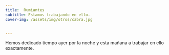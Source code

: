 ```yaml
---
title:  Rumiantes
subtitle: Estamos trabajando en ello.
cover-img: /assets/img/otros/cabra.jpg


---
```


Hemos dedicado tiempo ayer por la noche y esta mañana a trabajar en ello exactamente.






